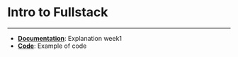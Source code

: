 <h1> Intro to Fullstack </h1>

---
- **[Documentation](Week1/Week1.md)**: Explanation week1
- **[Code](Week1/index.html)**: Example of code